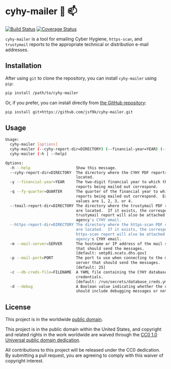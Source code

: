 # cyhy-mailer :postal_horn: :mailbox: #

[![Build Status](https://travis-ci.org/jsf9k/cyhy-mailer.svg?branch=master)](https://travis-ci.org/jsf9k/cyhy-mailer)
[![Coverage Status](https://coveralls.io/repos/github/jsf9k/cyhy-mailer/badge.svg?branch=master)](https://coveralls.io/github/jsf9k/cyhy-mailer?branch=master)

`cyhy-mailer` is a tool for emailing Cyber Hygiene, `https-scan`, and
`trustymail` reports to the appropriate technical or distribution
e-mail addresses.

## Installation ##

After using `git` to clone the repository, you can install
`cyhy-mailer` using `pip`:
```bash
pip install /path/to/cyhy-mailer
```

Or, if you prefer, you can install directly from
[the GitHub repository](https://github.com/jsf9k/cyhy-mailer):
```bash
pip install git+https://github.com/jsf9k/cyhy-mailer.git
```

## Usage ##

```bash
Usage:
  cyhy-mailer [options]
  cyhy-mailer (--cyhy-report-dir=DIRECTORY) (--financial-year=YEAR) (--fy-quarter=QUARTER) [--tmail-report-dir=DIRECTORY] [--https-report-dir=DIRECTORY] [--mail-server=SERVER] [--mail-port=PORT] [--db-creds-file=FILENAME] [--debug]
  cyhy-mailer (-h | --help)

Options:
  -h --help                    Show this message.
  --cyhy-report-dir=DIRECTORY  The directory where the CYHY PDF reports are
                               located.
  -y --financial-year=YEAR     The two-digit financial year to which the
                               reports being mailed out correspond.
  -q --fy-quarter=QUARTER      The quarter of the financial year to which the
                               reports being mailed out correspond.  Expected
                               values are 1, 2, 3, or 4.
  --tmail-report-dir=DIRECTORY The directory where the trustymail PDF reports
                               are located.  If it exists, the corresponding
                               trustymail report will also be attached to an
                               agency's CYHY email.
  --https-report-dir=DIRECTORY The directory where the https-scan PDF reports
                               are located.  If it exists, the corresponding
                               https-scan report will also be attached to an
                               agency's CYHY email.
  -m --mail-server=SERVER      The hostname or IP address of the mail server
                               that should send the messages.
                               [default: smtp01.ncats.dhs.gov]
  -p --mail-port=PORT          The port to use when connecting to the mail
                               server that should send the messages.
                               [default: 25]
  -c --db-creds-file=FILENAME  A YAML file containing the CYHY database
                               credentials.
                               [default: /run/secrets/database_creds.yml]
  -d --debug                   A Boolean value indicating whether the output
                               should include debugging messages or not.
```

## License ##

This project is in the worldwide [public domain](LICENSE.md).

This project is in the public domain within the United States, and
copyright and related rights in the work worldwide are waived through
the [CC0 1.0 Universal public domain
dedication](https://creativecommons.org/publicdomain/zero/1.0/).

All contributions to this project will be released under the CC0
dedication. By submitting a pull request, you are agreeing to comply
with this waiver of copyright interest.
